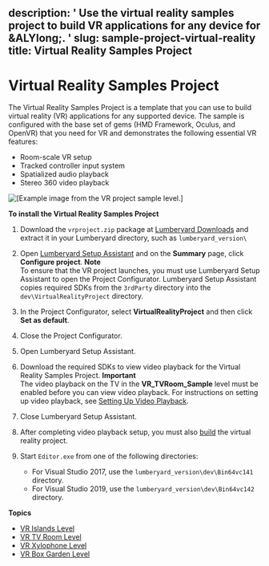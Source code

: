description: ' Use the virtual reality samples project to build VR applications for
  any device for &ALYlong;. '
slug: sample-project-virtual-reality
title: Virtual Reality Samples Project
---
# Virtual Reality Samples Project<a name="sample-project-virtual-reality"></a>

The Virtual Reality Samples Project is a template that you can use to build virtual reality \(VR\) applications for any supported device\. The sample is configured with the base set of gems \(HMD Framework, Oculus, and OpenVR\) that you need for VR and demonstrates the following essential VR features:
+ Room\-scale VR setup
+ Tracked controller input system
+ Spatialized audio playback
+ Stereo 360 video playback

![\[Example image from the VR project sample level.\]](/images/virtual_reality_project_sample.jpg)

**To install the Virtual Reality Samples Project**

1. Download the `vrproject.zip` package at [Lumberyard Downloads](https://aws.amazon.com/lumberyard/downloads/) and extract it in your Lumberyard directory, such as `lumberyard_version\`

1. Open [Lumberyard Setup Assistant](lumberyard-launcher-using.md) and on the **Summary** page, click **Configure project**\.
**Note**  
To ensure that the VR project launches, you must use Lumberyard Setup Assistant to open the Project Configurator\. Lumberyard Setup Assistant copies required SDKs from the `3rdParty` directory into the `dev\VirtualRealityProject` directory\.

1. In the Project Configurator, select **VirtualRealityProject** and then click **Set as default**\.

1. Close the Project Configurator\.

1. Open Lumberyard Setup Assistant\.

1. Download the required SDKs to view video playback for the Virtual Reality Samples Project\. 
**Important**  
The video playback on the TV in the **VR\_TVRoom\_Sample** level must be enabled before you can view video playback\. For instructions on setting up video playback, see [Setting Up Video Playback](component-videoplayback.md#component-videoplayback-setup)\. 

1. Close Lumberyard Setup Assistant\.

1. After completing video playback setup, you must also [build](game-build-intro.md) the virtual reality project\.

1. Start `Editor.exe` from one of the following directories:
   + For Visual Studio 2017, use the `lumberyard_version\dev\Bin64vc141` directory\.
   + For Visual Studio 2019, use the `lumberyard_version\dev\Bin64vc142` directory\.

**Topics**
+ [VR Islands Level](sample-level-vr-islands.md)
+ [VR TV Room Level](sample-level-vr-tv-room.md)
+ [VR Xylophone Level](sample-level-vr-xylophone.md)
+ [VR Box Garden Level](sample-level-vr-box-garden.md)